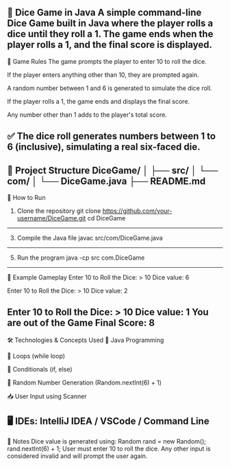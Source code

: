 🎲 Dice Game in Java
A simple command-line Dice Game built in Java where the player rolls a dice until they roll a 1. The game ends when the player rolls a 1, and the final score is displayed.
---

📜 Game Rules
The game prompts the player to enter 10 to roll the dice.

If the player enters anything other than 10, they are prompted again.

A random number between 1 and 6 is generated to simulate the dice roll.

If the player rolls a 1, the game ends and displays the final score.

Any number other than 1 adds to the player's total score.

✅ The dice roll generates numbers between 1 to 6 (inclusive), simulating a real six-faced die.
---

📂 Project Structure
DiceGame/
│
├── src/
│   └── com/
│       └── DiceGame.java
├── README.md
---
🚀 How to Run
1. Clone the repository
git clone https://github.com/your-username/DiceGame.git
cd DiceGame
---
3. Compile the Java file
javac src/com/DiceGame.java
---
5. Run the program
java -cp src com.DiceGame
---
📸 Example Gameplay
Enter 10 to Roll the Dice: > 10
Dice value: 6

Enter 10 to Roll the Dice: > 10
Dice value: 2

Enter 10 to Roll the Dice: > 10
Dice value: 1
You are out of the Game
Final Score: 8
---
🛠️ Technologies & Concepts Used
🧠 Java Programming

🔁 Loops (while loop)

🔀 Conditionals (if, else)

🎲 Random Number Generation (Random.nextInt(6) + 1)

📥 User Input using Scanner

🖥️ IDEs: IntelliJ IDEA / VSCode / Command Line
---

📌 Notes
Dice value is generated using:
Random rand = new Random();
rand.nextInt(6) + 1;
User must enter 10 to roll the dice. Any other input is considered invalid and will prompt the user again.

